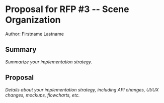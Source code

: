 # Proposal for RFP #3 -- Scene Organization

Author: Firstname Lastname

## Summary

_Summarize your implementation strategy._

## Proposal

_Details about your implementation strategy, including API changes, UI/UX changes, mockups, flowcharts, etc._